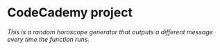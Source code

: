 # CodeCademy project
###### This is a random horoscope generator that outputs a different message every time the function runs.
